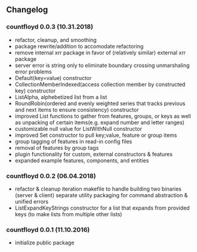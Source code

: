 ## Changelog

### countfloyd 0.0.3 (10.31.2018)

- refactor, cleanup, and smoothing
- package rewrite/addition to accomodate refactoring
- remove internal xrr package in favor of (relatively similar) external xrr package
- server error is string only to eliminate boundary crossing unmarshaling error problems
- Default(key=value) constructor
- CollectionMemberIndexed(access collection member by constructed key) constructor
- ListAlpha, alphebetized list from a list
- RoundRobin(ordered and evenly weighted series that tracks previous and next items to ensure consistency) constructor
- improved List functions to gather from features, groups, or keys as well as unpacking of certain items(e.g. expand number and letter ranges)
- customizable null value for ListWithNull constructor
- improved Set constructor to pull key;value, feature or group items
- group tagging of features in read-in config files
- removal of features by group tags
- plugin functionality for custom, external constructors & features
- expanded example features, components, and entities


### countfloyd 0.0.2 (06.04.2018)

- refactor & cleanup iteration makefile to handle building two binaries (server & client) separate utility packaging for command abstraction & unified errors
- ListExpandKeyStrings constructor for a list that expands from provided keys (to make lists from multiple other lists) 


### countfloyd 0.0.1 (11.10.2016)

- initialize public package 
